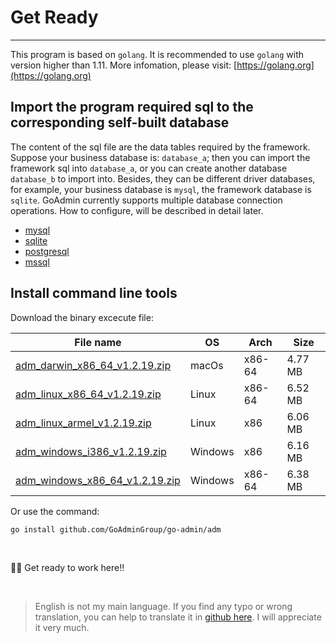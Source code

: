 # Get Ready
---

This program is based on ```golang```. It is recommended to use ```golang``` with version higher than 1.11. More infomation, please visit: [https://golang.org](https://golang.org)

## Import the program required sql to the corresponding self-built database

The content of the sql file are the data tables required by the framework. Suppose your business database is: ```database_a```; then you can import the framework sql into ```database_a```, or you can create another database ```database_b``` to import into. Besides, they can be different driver databases, for example, your business database is ```mysql```, the framework database is ```sqlite```. GoAdmin currently supports multiple database connection operations. How to configure, will be described in detail later.

- [mysql](https://raw.githubusercontent.com/GoAdminGroup/go-admin/master/data/admin.sql)
- [sqlite](https://raw.githubusercontent.com/GoAdminGroup/go-admin/master/data/admin.db)
- [postgresql](https://raw.githubusercontent.com/GoAdminGroup/go-admin/master/data/admin.pgsql)
- [mssql](https://raw.githubusercontent.com/GoAdminGroup/go-admin/master/data/admin.mssql)

## Install command line tools

Download the binary excecute file: 

|  File name   | OS  | Arch  | Size  |
|  ----  | ----  | ----  |----  |
| [adm_darwin_x86_64_v1.2.19.zip](http://file.go-admin.cn/go_admin/cli/v1_2_19/adm_darwin_x86_64_v1.2.19.zip)  | macOs | x86-64 | 4.77 MB
| [adm_linux_x86_64_v1.2.19.zip](http://file.go-admin.cn/go_admin/cli/v1_2_19/adm_linux_x86_64_v1.2.19.zip)  | Linux | x86-64   | 6.52 MB
| [adm_linux_armel_v1.2.19.zip](http://file.go-admin.cn/go_admin/cli/v1_2_19/adm_linux_armel_v1.2.19.zip)  | Linux | x86   | 6.06 MB
| [adm_windows_i386_v1.2.19.zip](http://file.go-admin.cn/go_admin/cli/v1_2_19/adm_windows_i386_v1.2.19.zip)  | Windows | x86  |6.16 MB
| [adm_windows_x86_64_v1.2.19.zip](http://file.go-admin.cn/go_admin/cli/v1_2_19/adm_windows_x86_64_v1.2.19.zip)  | Windows | x86-64   |6.38 MB


Or use the command:

```
go install github.com/GoAdminGroup/go-admin/adm
```

<br>

🍺🍺 Get ready to work here!!

<br>

> English is not my main language. If you find any typo or wrong translation, you can help to translate it in [github here](https://github.com/GoAdminGroup/docs). I will appreciate it very much.


